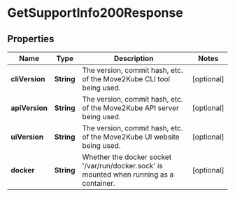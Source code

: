 

# GetSupportInfo200Response


## Properties

| Name | Type | Description | Notes |
|------------ | ------------- | ------------- | -------------|
|**cliVersion** | **String** | The version, commit hash, etc. of the Move2Kube CLI tool being used. |  [optional] |
|**apiVersion** | **String** | The version, commit hash, etc. of the Move2Kube API server being used. |  [optional] |
|**uiVersion** | **String** | The version, commit hash, etc. of the Move2Kube UI website being used. |  [optional] |
|**docker** | **String** | Whether the docker socket &#39;/var/run/docker.sock&#39; is mounted when running as a container. |  [optional] |



